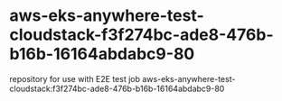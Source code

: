 # aws-eks-anywhere-test-cloudstack-f3f274bc-ade8-476b-b16b-16164abdabc9-80
repository for use with E2E test job aws-eks-anywhere-test-cloudstack:f3f274bc-ade8-476b-b16b-16164abdabc9-80

